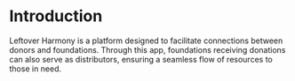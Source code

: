 # Introduction

Leftover Harmony is a platform designed to facilitate connections between donors and foundations. Through this app, foundations receiving donations can also serve as distributors, ensuring a seamless flow of resources to those in need.